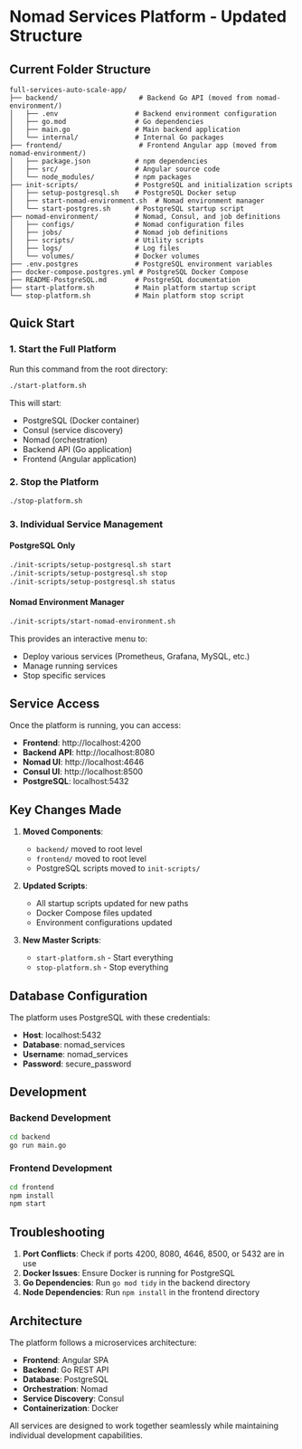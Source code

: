 # Nomad Services Platform - Updated Structure

## Current Folder Structure

```
full-services-auto-scale-app/
├── backend/                    # Backend Go API (moved from nomad-environment/)
│   ├── .env                   # Backend environment configuration
│   ├── go.mod                 # Go dependencies
│   ├── main.go                # Main backend application
│   └── internal/              # Internal Go packages
├── frontend/                   # Frontend Angular app (moved from nomad-environment/)
│   ├── package.json           # npm dependencies
│   ├── src/                   # Angular source code
│   └── node_modules/          # npm packages
├── init-scripts/              # PostgreSQL and initialization scripts
│   ├── setup-postgresql.sh    # PostgreSQL Docker setup
│   ├── start-nomad-environment.sh  # Nomad environment manager
│   └── start-postgres.sh      # PostgreSQL startup script
├── nomad-environment/         # Nomad, Consul, and job definitions
│   ├── configs/               # Nomad configuration files
│   ├── jobs/                  # Nomad job definitions
│   ├── scripts/               # Utility scripts
│   ├── logs/                  # Log files
│   └── volumes/               # Docker volumes
├── .env.postgres              # PostgreSQL environment variables
├── docker-compose.postgres.yml # PostgreSQL Docker Compose
├── README-PostgreSQL.md       # PostgreSQL documentation
├── start-platform.sh          # Main platform startup script
└── stop-platform.sh           # Main platform stop script
```

## Quick Start

### 1. Start the Full Platform

Run this command from the root directory:

```bash
./start-platform.sh
```

This will start:
- PostgreSQL (Docker container)
- Consul (service discovery)
- Nomad (orchestration)
- Backend API (Go application)
- Frontend (Angular application)

### 2. Stop the Platform

```bash
./stop-platform.sh
```

### 3. Individual Service Management

#### PostgreSQL Only
```bash
./init-scripts/setup-postgresql.sh start
./init-scripts/setup-postgresql.sh stop
./init-scripts/setup-postgresql.sh status
```

#### Nomad Environment Manager
```bash
./init-scripts/start-nomad-environment.sh
```

This provides an interactive menu to:
- Deploy various services (Prometheus, Grafana, MySQL, etc.)
- Manage running services
- Stop specific services

## Service Access

Once the platform is running, you can access:

- **Frontend**: http://localhost:4200
- **Backend API**: http://localhost:8080
- **Nomad UI**: http://localhost:4646
- **Consul UI**: http://localhost:8500
- **PostgreSQL**: localhost:5432

## Key Changes Made

1. **Moved Components**: 
   - `backend/` moved to root level
   - `frontend/` moved to root level
   - PostgreSQL scripts moved to `init-scripts/`

2. **Updated Scripts**:
   - All startup scripts updated for new paths
   - Docker Compose files updated
   - Environment configurations updated

3. **New Master Scripts**:
   - `start-platform.sh` - Start everything
   - `stop-platform.sh` - Stop everything

## Database Configuration

The platform uses PostgreSQL with these credentials:
- **Host**: localhost:5432
- **Database**: nomad_services
- **Username**: nomad_services
- **Password**: secure_password

## Development

### Backend Development
```bash
cd backend
go run main.go
```

### Frontend Development
```bash
cd frontend
npm install
npm start
```

## Troubleshooting

1. **Port Conflicts**: Check if ports 4200, 8080, 4646, 8500, or 5432 are in use
2. **Docker Issues**: Ensure Docker is running for PostgreSQL
3. **Go Dependencies**: Run `go mod tidy` in the backend directory
4. **Node Dependencies**: Run `npm install` in the frontend directory

## Architecture

The platform follows a microservices architecture:
- **Frontend**: Angular SPA
- **Backend**: Go REST API
- **Database**: PostgreSQL
- **Orchestration**: Nomad
- **Service Discovery**: Consul
- **Containerization**: Docker

All services are designed to work together seamlessly while maintaining individual development capabilities.
